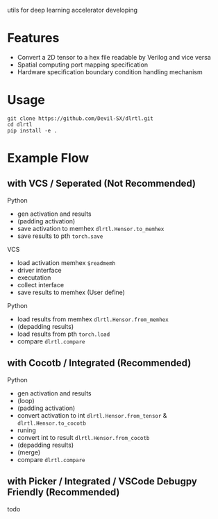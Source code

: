 utils for deep learning accelerator developing

# Features
- Convert a 2D tensor to a hex file readable by Verilog and vice versa
- Spatial computing port mapping specification
- Hardware specification boundary condition handling mechanism

# Usage

```
git clone https://github.com/Devil-SX/dlrtl.git
cd dlrtl
pip install -e .
```

# Example Flow

## with VCS / Seperated (Not Recommended)

Python
- gen activation and results
- (padding activation)
- save activation to memhex `dlrtl.Hensor.to_memhex`
- save results to pth `torch.save`

VCS
- load activation memhex `$readmemh`
- driver interface
- executation
- collect interface
- save results to memhex (User define)

Python
- load results from memhex `dlrtl.Hensor.from_memhex`
- (depadding results)
- load results from pth `torch.load`
- compare `dlrtl.compare`


## with Cocotb / Integrated (Recommended)

Python
- gen activation and results
- (loop)
- (padding activation)
- convert activation to int `dlrtl.Hensor.from_tensor` & `dlrtl.Hensor.to_cocotb`
- runing
- convert int to result `dlrtl.Hensor.from_cocotb`
- (depadding results)
- (merge)
- compare `dlrtl.compare`

## with Picker / Integrated / VSCode Debugpy Friendly (Recommended)

todo


